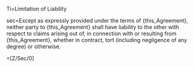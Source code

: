 Ti=Limitation of Liability

sec=Except as expressly provided under the terms of {this_Agreement}, neither party to {this_Agreement} shall have liability to the other with respect to claims arising out of, in connection with or resulting from {this_Agreement}, whether in contract, tort (including negligence of any degree) or otherwise.

=[Z/Sec/0]